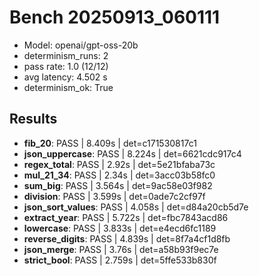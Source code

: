 # Bench 20250913_060111
- Model: openai/gpt-oss-20b
- determinism_runs: 2
- pass rate: 1.0 (12/12)
- avg latency: 4.502 s
- determinism_ok: True

## Results
- **fib_20**: PASS | 8.409s | det=c171530817c1
- **json_uppercase**: PASS | 8.224s | det=6621cdc917c4
- **regex_total**: PASS | 2.92s | det=5e21bfaba73c
- **mul_21_34**: PASS | 2.34s | det=3acc03b58fc0
- **sum_big**: PASS | 3.564s | det=9ac58e03f982
- **division**: PASS | 3.599s | det=0ade7c2cf97f
- **json_sort_values**: PASS | 4.058s | det=d84a20cb5d7e
- **extract_year**: PASS | 5.722s | det=fbc7843acd86
- **lowercase**: PASS | 3.833s | det=e4ecd6fc1189
- **reverse_digits**: PASS | 4.839s | det=8f7a4cf1d8fb
- **json_merge**: PASS | 3.76s | det=a58b93f9ec7e
- **strict_bool**: PASS | 2.759s | det=5ffe533b830f